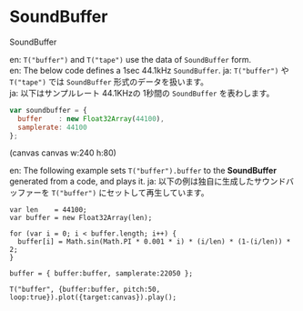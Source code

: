 SoundBuffer
===========
SoundBuffer

en: `T("buffer")` and `T("tape")` use the data of `SoundBuffer` form.  
en: The below code defines a 1sec 44.1kHz `SoundBuffer`.
ja: `T("buffer")` や `T("tape")` では `SoundBuffer` 形式のデータを扱います。  
ja: 以下はサンプルレート 44.1KHzの 1秒間の `SoundBuffer` を表わします。

```js
var soundbuffer = {
  buffer    : new Float32Array(44100),
  samplerate: 44100
};
```

(canvas canvas w:240 h:80)

en: The following example sets `T("buffer").buffer` to the **SoundBuffer** generated from a code, and plays it.
ja: 以下の例は独自に生成したサウンドバッファーを `T("buffer")` にセットして再生しています。

```timbre
var len    = 44100;
var buffer = new Float32Array(len);

for (var i = 0; i < buffer.length; i++) {
  buffer[i] = Math.sin(Math.PI * 0.001 * i) * (i/len) * (1-(i/len)) * 2;
}

buffer = { buffer:buffer, samplerate:22050 };

T("buffer", {buffer:buffer, pitch:50, loop:true}).plot({target:canvas}).play();
```
